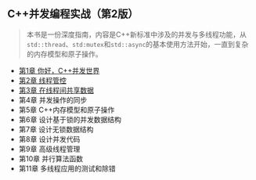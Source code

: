 ## C++并发编程实战（第2版）
> 本书是一份深度指南，内容是C++新标准中涉及的并发与多线程功能，从`std::thread`、`std:mutex`和`std::async`的基本使用方法开始，一直到复杂的内存模型和原子操作。

- [第1章 你好，C++并发世界](chapter1.md)
- [第2章 线程管控](chapter2.md)
- [第3章 在线程间共享数据](chapter3.md)
- 第4章 并发操作的同步
- 第5章 C++内存模型和原子操作
- 第6章 设计基于锁的并发数据结构
- 第7章 设计无锁数据结构
- 第8章 设计并发代码
- 第9章 高级线程管理
- 第10章 并行算法函数
- 第11章 多线程应用的测试和除错